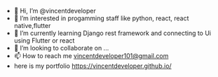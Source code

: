 - 👋 Hi, I’m @vincentdeveloper
- 👀 I’m interested in progamming staff like python, react, react native,flutter
- 🌱 I’m currently learning Django rest framework and connecting to Ui using Flutter or react 
- 💞️ I’m looking to collaborate on ...
- 📫 How to reach me vincentdeveloper101@gmail.com
-    here is my portfolio  https://vincentdeveloper.github.io/

<!---
vincentdeveloper/vincentdeveloper is a ✨ special ✨ repository because its `README.md` (this file) appears on your GitHub profile.
You can click the Preview link to take a look at your changes.
--->
